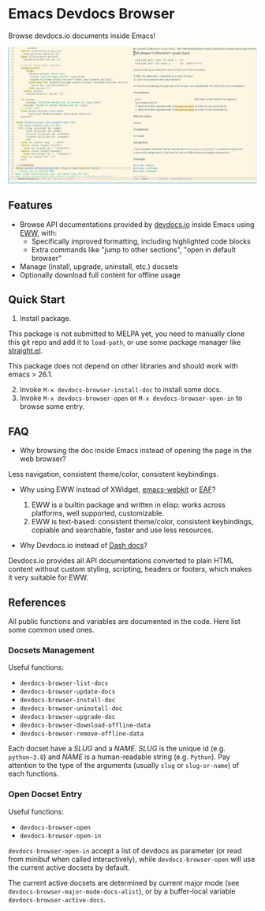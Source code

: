 # Emacs Devdocs Browser

Browse devdocs.io documents inside Emacs!

![](images/screenshot.png)

## Features

- Browse API documentations provided by [devdocs.io](https://devdocs.io/) inside Emacs using [EWW](https://www.emacswiki.org/emacs/eww), with:
  * Specifically improved formatting, including highlighted code blocks
  * Extra commands like "jump to other sections", "open in default browser"
- Manage (install, upgrade, uninstall, etc.) docsets
- Optionally download full content for offline usage

## Quick Start

1. Install package.

This package is not submitted to MELPA yet,
you need to manually clone this git repo and add it to `load-path`,
or use some package manager like [straight.el](https://github.com/raxod502/straight.el).

This package does not depend on other libraries and should work with emacs > 26.1.

2. Invoke `M-x devdocs-browser-install-doc` to install some docs.
3. Invoke `M-x devdocs-browser-open` or `M-x devdocs-browser-open-in` to browse some entry.

## FAQ

- Why browsing the doc inside Emacs instead of opening the page in the web browser?

Less navigation, consistent theme/color, consistent keybindings.

- Why using EWW instead of XWidget, [emacs-webkit](https://github.com/akirakyle/emacs-webkit) or [EAF](https://github.com/manateelazycat/emacs-application-framework/)?

    1. EWW is a builtin package and written in elisp: works across platforms, well supported, customizable.
    2. EWW is text-based: consistent theme/color, consistent keybindings, copiable and searchable, faster and use less resources.
    
- Why Devdocs.io instead of [Dash docs](https://github.com/dash-docs-el/helm-dash)?

Devdocs.io provides all API documentations converted to plain HTML content
without custom styling, scripting, headers or footers, which makes it very suitable for EWW.

## References

All public functions and variables are documented in the code.
Here list some common used ones.

### Docsets Management

Useful functions:

- `devdocs-browser-list-docs`
- `devdocs-browser-update-docs`
- `devdocs-browser-install-doc`
- `devdocs-browser-uninstall-doc`
- `devdocs-browser-upgrade-doc`
- `devdocs-browser-download-offline-data`
- `devdocs-browser-remove-offline-data`

Each docset have a *SLUG* and a *NAME*.
*SLUG* is the unique id (e.g. `python~3.8`) and *NAME* is a human-readable string (e.g. `Python`).
Pay attention to the type of the arguments (usually `slug` or `slug-or-name`) of each functions.

### Open Docset Entry

Useful functions:

- `devdocs-browser-open`
- `devdocs-browser-open-in`

`devdocs-browser-open-in` accept a list of devdocs as parameter
(or read from minibuf when called interactively),
while `devdocs-browser-open` will use the current active docsets by default.

The current active docsets are determined by current major mode
(see `devdocs-browser-major-mode-docs-alist`), or by a buffer-local variable `devdocs-browser-active-docs`.
